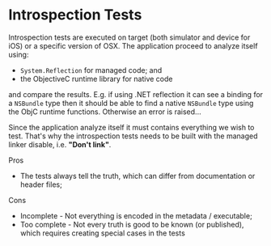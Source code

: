 # Introspection Tests

Introspection tests are executed on target (both simulator and device for
iOS) or a specific version of OSX. The application proceed to analyze itself
using:

* `System.Reflection` for managed code; and
* the ObjectiveC runtime library for native code

and compare the results. E.g. if using .NET reflection it can see a binding
for a `NSBundle` type then it should be able to find a native `NSBundle` 
type using the ObjC runtime functions. Otherwise an error is raised...

Since the application analyze itself it must contains everything we wish
to test. That's why the introspection tests needs to be built with the
managed linker disable, i.e. **"Don't link"**.

Pros

* The tests always tell the truth, which can differ from documentation or header files;

Cons

* Incomplete - Not everything is encoded in the metadata / executable;
* Too complete - Not every truth is good to be known (or published), which requires creating special cases in the tests
